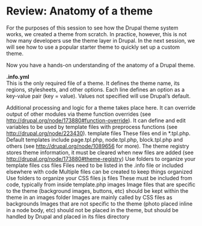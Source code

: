 # Review: Anatomy of a theme

For the purposes of this session to see how the Drupal theme system works, we created a theme from scratch. In practice, however, this is not how many developers use the theme layer in Drupal. In the next session, we will see how to use a popular starter theme to quickly set up a custom theme.

Now you have a hands-on understanding of the anatomy of a Drupal theme.

**.info.yml**<br />
This is the only required file of a theme. It defines the theme name, its regions, stylesheets, and other options. Each line defines an option as a key-value pair (key = value). Values not specified will use Drupal’s default.

Additional processing and logic for a theme takes place here. It can override output of other modules via theme function overrides (see http://drupal.org/node/173880#function-override). It can define and edit variables to be used by template files with preprocess functions (see http://drupal.org/node/223430).
template files
These files end in *.tpl.php. Default templates include page.tpl.php, node.tpl.php, block.tpl.php and others (see http://drupal.org/node/1089656 for more). 
The theme registry stores theme information, it must be cleared when new files are added (see http://drupal.org/node/173880#theme-registry)
Use folders to organize your template files
css files
Files need to be listed in the .info file or included elsewhere with code
Multiple files can be created to keep things organized
Use folders to organize your CSS files 
js files
These must be included from code, typically from inside template.php
images
Image files that are specific to the theme (background images, buttons, etc) should be kept within the theme in an images folder
Images are mainly called by CSS files as backgrounds
Images that are not specific to the theme (photo placed inline in a node body, etc) should not be placed in the theme, but should be handled by Drupal and placed in its files directory